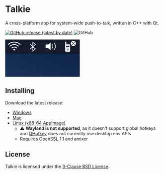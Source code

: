 # Talkie
A cross-platform app for system-wide push-to-talk, written in C++ with Qt.


[![GitHub release (latest by date)](https://img.shields.io/github/v/release/alexandrvicente/talkie)](https://github.com/alexandrvicente/talkie/releases/latest)
![GitHub](https://img.shields.io/github/license/alexandrvicente/talkie)

![Demo](misc/readme/demo.gif)

## Installing
Download the latest release:

- [Windows](https://github.com/alexandrvicente/talkie/releases/latest/download/Talkie.msi)
- [Mac](https://github.com/alexandrvicente/talkie/releases/latest/download/Talkie.dmg)
- [Linux (x86-64 AppImage)](https://github.com/alexandrvicente/talkie/releases/latest/download/Talkie-x86_64.AppImage)
  - ⚠️ **Wayland is not supported**, as it doesn't support global hotkeys and [QHotkey](https://github.com/Skycoder42/QHotkey) does not currently use desktop env APIs
  - Requires OpenSSL 1.1 and amixer

## License
Talkie is licensed under the [3-Clause BSD License](https://opensource.org/licenses/BSD-3-Clause).
